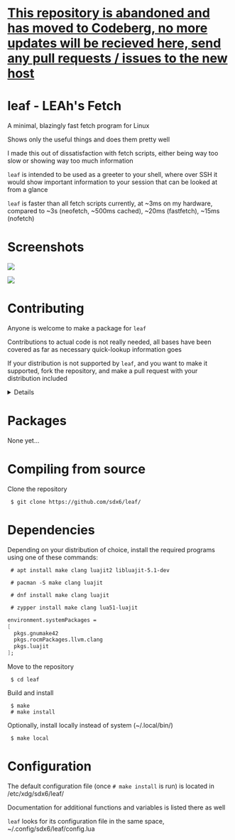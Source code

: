 # [This repository is abandoned and has moved to Codeberg, no more updates will be recieved here, send any pull requests / issues to the new host](https://codeberg.org/sdx6/leaf)

# leaf - LEAh's Fetch

A minimal, blazingly fast fetch program for Linux

Shows only the useful things and does them pretty well

I made this out of dissatisfaction with fetch scripts, either being way too slow or showing way too much information

`leaf` is intended to be used as a greeter to your shell, where over SSH it would show important information to your session that can be looked at from a glance

`leaf` is faster than all fetch scripts currently, at ~3ms on my hardware, compared to ~3s (neofetch, ~500ms cached), ~20ms (fastfetch), ~15ms (nofetch)


# Screenshots

![](1.png)

![](2.png)


# Contributing

Anyone is welcome to make a package for `leaf`

Contributions to actual code is not really needed, all bases have been covered as far as necessary quick-lookup information goes

If your distribution is not supported by `leaf`, and you want to make it supported, fork the repository, and make a pull request with your distribution included

<details>
  <summary>Details</summary>
  
  ### Where to?

  In `variables` > `icons` of /src/main.lua, there is a `construct` table that holds the icons for every distribution that `leaf` supports

  *(Code is best viewed in `vim`)*

  To add a distribution, first find the **distribution ID** by running `cat /etc/os-release` on most Linux distributions 
  ```
   [/home/leah] (07:58:54)
   > strat pkgs cat /etc/os-release
  NAME="Arch Linux"
  PRETTY_NAME="Arch Linux"
  ID=arch
  BUILD_ID=rolling
  ANSI_COLOR="38;2;23;147;209"
  HOME_URL="https://archlinux.org/"
  DOCUMENTATION_URL="https://wiki.archlinux.org/"
  SUPPORT_URL="https://bbs.archlinux.org/"
  BUG_REPORT_URL="https://gitlab.archlinux.org/groups/archlinux/-/issues"
  PRIVACY_POLICY_URL="https://terms.archlinux.org/docs/privacy-policy/"
  LOGO=archlinux-logo
  ```

  The ID here for my Arch Linux stratum is "arch", under the "ID" field

  Take the first letter of the distribution ID, and find an entry in `construct` that has its first initial as the key,

  For "arch" this would be "a", and I would add it to the key `["a"] = function()`,

  Inside of that table, make another table with the distribution ID as the key

  *(This is not a Lua tutorial)*

  Create ASCII art for the distribution icon, make sure to adhere to the standard look of the previous icons

  ```lua
  ["arch"] =
  {
    tc.bg.cyan..tc.fg.black..[[          ]],
    tc.bg.cyan..tc.fg.black..[[    /\    ]],
    tc.bg.cyan..tc.fg.black..[[   /  \   ]],
    tc.bg.cyan..tc.fg.black..[[  /_/\_\  ]],
    tc.bg.cyan..tc.fg.black..[[          ]],
    text = tc.fg.cyan,
  },
  ```


  ### Making an icon

  There are some things to consider depending on the icon you base it off of

  1. Single color, fill / background, or single line color
  
  > Set the background to an appropriate color that represents the **fill color**, and a foreground color that contrasts against the background color

  > Examples of this are the Arch Linux and Debian Linux icons


  2. Multiple colors, fill / background, or multiple line colors

  > Set the background to either black or white, and have the foreground representative of the **fill color**

  > Examples of this are the Void Linux and NixOS icons


  - Use a consistent set of characters, and test them on different fonts to see how they look

  - DO NOT fill with hashtags (or fill in general), if you need a fill color, it's probably better off as a background color

  - Set the text property to the main color of the icon, if there are more than one, choose the one that appears more often or is more representative

  - Make sure to keep the icon within 1-2 columns and 1 row away from all edges (besides underscores, bars and commas)
  ```
  ,__________,
  | ,______, |
  | |      | |  
  | |      | |
  | |______| |
  |__________|
  ```
  - The icon should rest comfortably in the space that the inner box of this diagram takes up, without peeking out any side, and it should be mostly centered


  ### I did it... Now what?

  With your changes made, recompile `leaf`
  ```
   # make test
  ```

  Run `leaf` again, with the `--override` option, followed by the ID of the icon you added

  If you feel it's good enough, fork the project, and make a pull request~

</details>


# Packages

None yet...


# Compiling from source

Clone the repository
```
 $ git clone https://github.com/sdx6/leaf/
```


# Dependencies

Depending on your distribution of choice, install the required programs using one of these commands:
```
 # apt install make clang luajit2 libluajit-5.1-dev
```
```
 # pacman -S make clang luajit
```
```
 # dnf install make clang luajit
```
```
 # zypper install make clang lua51-luajit
```
```nix
environment.systemPackages =
[
  pkgs.gnumake42
  pkgs.rocmPackages.llvm.clang
  pkgs.luajit
];
```

Move to the repository
```
 $ cd leaf
```

Build and install
```
 $ make
 # make install
```

Optionally, install locally instead of system (~/.local/bin/)
```
 $ make local
```


# Configuration

The default configuration file (once `# make install` is run) is located in /etc/xdg/sdx6/leaf/

Documentation for additional functions and variables is listed there as well

`leaf` looks for its configuration file in the same space, ~/.config/sdx6/leaf/config.lua
